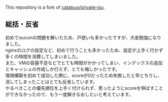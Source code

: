 This repository is a fork of [catatsuy/private-isu](https://github.com/catatsuy/private-isu).

## 総括・反省
初めてisuconの問題を解いたため、戸惑いも多かったですが、大変勉強になりました。  
nginxのログの設定など、初めて行うことも多かったため、設定が上手く行かず多くの時間を消費してしまいました。    
また、VMの容量不足などでとても時間がかかってしまい、インデックスの追加とキャッシュの作成しか行えず、とても悔しかったです。   
環境構築を初めて成功した際に、scoreが0だったため失敗したと早とちりし、消してしまったことはとても反省しています。  
やるべきことの優先順位を上手く付けられず、思ったようにscoreを伸ばすことができなかったので、もう一度解きなおしたいと考えています。   
